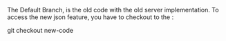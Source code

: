 The Default Branch, is the old code with the old server implementation. To access the new json feature, you have to checkout to the :

git checkout new-code
